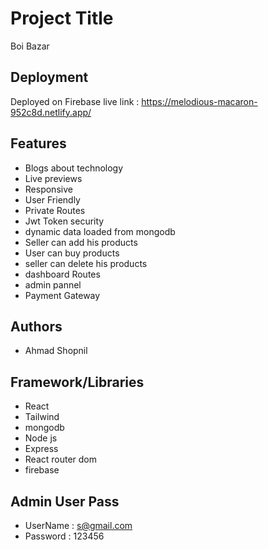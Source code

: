 
# Project Title

Boi Bazar

## Deployment

Deployed on Firebase
live link : https://melodious-macaron-952c8d.netlify.app/


## Features

- Blogs about technology
- Live previews
- Responsive
- User Friendly
- Private Routes
- Jwt Token security
- dynamic data loaded from mongodb
- Seller can add his products
- User can buy products
- seller can delete his products
- dashboard Routes
- admin pannel
- Payment Gateway


## Authors

- Ahmad Shopnil


## Framework/Libraries

- React 
- Tailwind
- mongodb
- Node js
- Express
- React router dom
- firebase

## Admin User Pass

- UserName : s@gmail.com
- Password : 123456
